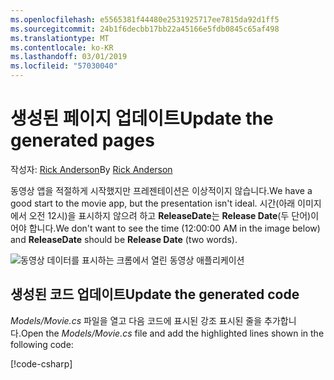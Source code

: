 ```yaml
---
ms.openlocfilehash: e5565381f44480e2531925717ee7815da92d1ff5
ms.sourcegitcommit: 24b1f6decbb17bb22a45166e5fdb0845c65af498
ms.translationtype: MT
ms.contentlocale: ko-KR
ms.lasthandoff: 03/01/2019
ms.locfileid: "57030040"
---
```

# <a name="update-the-generated-pages"></a><span data-ttu-id="8a34e-101">생성된 페이지 업데이트</span><span class="sxs-lookup"><span data-stu-id="8a34e-101">Update the generated pages</span></span>

<span data-ttu-id="8a34e-102">작성자: [Rick Anderson](https://twitter.com/RickAndMSFT)</span><span class="sxs-lookup"><span data-stu-id="8a34e-102">By [Rick Anderson](https://twitter.com/RickAndMSFT)</span></span>

<span data-ttu-id="8a34e-103">동영상 앱을 적절하게 시작했지만 프레젠테이션은 이상적이지 않습니다.</span><span class="sxs-lookup"><span data-stu-id="8a34e-103">We have a good start to the movie app, but the presentation isn't ideal.</span></span> <span data-ttu-id="8a34e-104">시간(아래 이미지에서 오전 12시)을 표시하지 않으려 하고 **ReleaseDate**는 **Release Date**(두 단어)이어야 합니다.</span><span class="sxs-lookup"><span data-stu-id="8a34e-104">We don't want to see the time (12:00:00 AM in the image below) and **ReleaseDate** should be **Release Date** (two words).</span></span>

![동영상 데이터를 표시하는 크롬에서 열린 동영상 애플리케이션](../../tutorials/razor-pages/sql/_static/m55.png)

## <a name="update-the-generated-code"></a><span data-ttu-id="8a34e-106">생성된 코드 업데이트</span><span class="sxs-lookup"><span data-stu-id="8a34e-106">Update the generated code</span></span>

<span data-ttu-id="8a34e-107">*Models/Movie.cs* 파일을 열고 다음 코드에 표시된 강조 표시된 줄을 추가합니다.</span><span class="sxs-lookup"><span data-stu-id="8a34e-107">Open the *Models/Movie.cs* file and add the highlighted lines shown in the following code:</span></span>

[!code-csharp[](code/Models/Movie.cs?highlight=2,11-12)]
